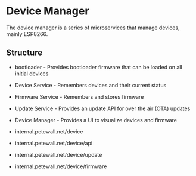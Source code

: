 # Device Manager

The device manager is a series of microservices that manage devices, mainly ESP8266.

## Structure

* bootloader - Provides bootloader firmware that can be loaded on all initial devices
* Device Service - Remembers devices and their current status
* Firmware Service - Remembers and stores firmware
* Update Service - Provides an update API for over the air (OTA) updates
* Device Manager - Provides a UI to visualize devices and firmware

* internal.petewall.net/device
* internal.petewall.net/device/api
* internal.petewall.net/device/update
* internal.petewall.net/device/firmware
